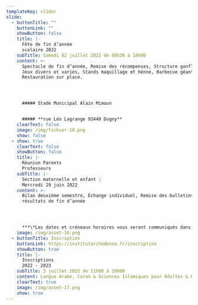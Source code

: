 ```yaml
---
templateKey: slider
slide:
  - buttonTitle: ""
    buttonLink: ""
    showButton: false
    title: |-
      Fête de fin d’année 
      scolaire 2022
    subTitle: Samedi 02 juillet 2022 de 09h30 à 18h00
    content: >-
      Spectacle de fin d’année, Remise des récompenses, Structure gonflables,
      Jeux divers et variés, Stands maquillage et hénné, Barbecue géant,
      Restauration sur place.




      ##### Stade Municipal Alain Mimoun


      ##### **rue Léo Lagrange 93440 Dugny**
    clearText: false
    image: /img/fichier-18.png
    show: false
  - show: true
    clearText: false
    showButton: false
    title: |-
      Réunion Parents 
      Professeurs
    subTitle: |-
      Section maternelle et enfant : 
      Mercredi 29 juin 2022
    content: >-
      Bilan deuxième semestre, Échange individuel, Remise des bulletins,
      résultats de fin d’année




      ***\*Les dates et créneaux horaires vous seront communiqués dans les groupes Whatsapp des différentes classes***
    image: /img/asset-16.png
  - buttonTitle: Inscription
    buttonLink: https://institutarchedenoe.fr/inscription
    showButton: true
    title: |-
      Inscriptions 
      2022 - 2023
    subTitle: 3 juillet 2022 de 11h00 à 19h00
    content: Langue Arabe, Coran & Sciences Islamiques pour Adultes & Enfants
    clearText: true
    image: /img/asset-17.png
    show: true
---
```

